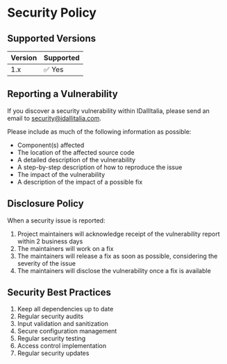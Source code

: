 # Security Policy

## Supported Versions

| Version | Supported          |
| ------- | ------------------ |
| 1.x     | ✅ Yes             |

## Reporting a Vulnerability

If you discover a security vulnerability within IDallItalia, please send an email to security@idallitalia.com.

Please include as much of the following information as possible:

- Component(s) affected
- The location of the affected source code
- A detailed description of the vulnerability
- A step-by-step description of how to reproduce the issue
- The impact of the vulnerability
- A description of the impact of a possible fix

## Disclosure Policy

When a security issue is reported:

1. Project maintainers will acknowledge receipt of the vulnerability report within 2 business days
2. The maintainers will work on a fix
3. The maintainers will release a fix as soon as possible, considering the severity of the issue
4. The maintainers will disclose the vulnerability once a fix is available

## Security Best Practices

1. Keep all dependencies up to date
2. Regular security audits
3. Input validation and sanitization
4. Secure configuration management
5. Regular security testing
6. Access control implementation
7. Regular security updates
